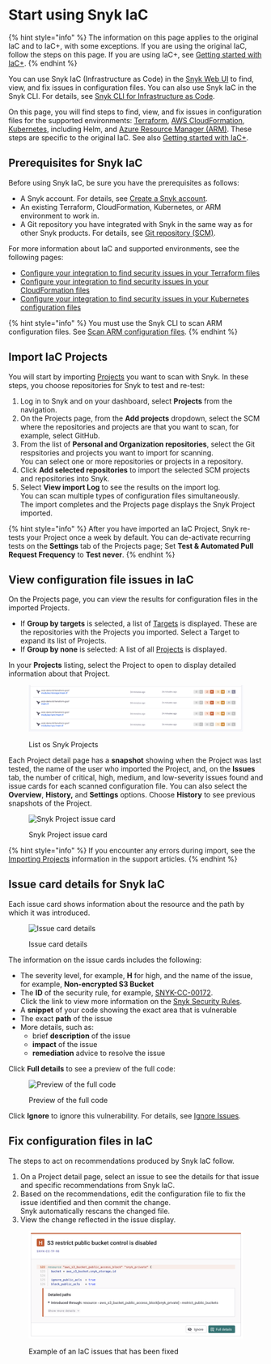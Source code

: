 # Start using Snyk IaC

{% hint style="info" %}
The information on this page applies to the original IaC and to IaC+, with some exceptions. If you are using the original IaC, follow the steps on this page. If you are using IaC+, see [Getting started with IaC+](../start-using-snyk-iac/introduction-to-iac+.md).
{% endhint %}

You can use Snyk IaC (Infrastructure as Code) in the [Snyk Web UI](../../getting-started/quickstart/create-a-snyk-account/logging-in-to-an-existing-account.md) to find, view, and fix issues in configuration files. You can also use Snyk IaC in the Snyk CLI. For details, see [Snyk CLI for Infrastructure as Code](../snyk-infrastructure-as-code/snyk-cli-for-infrastructure-as-code/).

On this page, you will find steps to find, view, and fix issues in configuration files for the supported environments: [Terraform](../snyk-infrastructure-as-code/scan-terraform-files/), [AWS CloudFormation](../snyk-infrastructure-as-code/scan-cloudformation-files/), [Kubernetes](../snyk-infrastructure-as-code/scan-kubernetes-configuration-files/), including Helm, and [Azure Resource Manager (ARM)](../snyk-infrastructure-as-code/scan-arm-configuration-files.md). These steps are specific to the original IaC. See also [Getting started with IaC+](../start-using-snyk-iac/introduction-to-iac+.md).

## **Prerequisites for Snyk IaC**

Before using Snyk IaC, be sure you have the prerequisites as follows:

* A Snyk account. For details, see [Create a Snyk account](../../getting-started/quickstart/create-a-snyk-account/).
* An existing Terraform, CloudFormation, Kubernetes, or ARM environment to work in.
* A Git repository you have integrated with Snyk in the same way as for other Snyk products. For details, see [Git repository (SCM)](../../integrations/git-repository-scm-integrations/).

For more information about IaC and supported environments, see the following pages:

* [Configure your integration to find security issues in your Terraform files](../snyk-infrastructure-as-code/scan-terraform-files/configure-your-integration-to-find-security-issues-in-your-terraform-filess.md)
* [Configure your integration to find security issues in your CloudFormation files](../snyk-infrastructure-as-code/scan-cloudformation-files/configure-your-integration-to-find-security-issues-in-your-cloudformation-files.md)
* [Configure your integration to find security issues in your Kubernetes configuration files](../snyk-infrastructure-as-code/scan-kubernetes-configuration-files/configure-integration-for-security-issues-in-kubernetes-configuration-files.md)

{% hint style="info" %}
You must use the Snyk CLI to scan ARM configuration files. See [Scan ARM configuration files](../snyk-infrastructure-as-code/scan-arm-configuration-files.md).
{% endhint %}

## Import IaC Projects

You will start by importing [Projects](../../snyk-admin/snyk-projects/) you want to scan with Snyk. In these steps, you choose repositories for Snyk to test and re-test:

1. Log in to Snyk and on your dashboard, select **Projects** from the navigation.
2. On the Projects page, from the **Add projects** dropdown, select the SCM where the  repositories and projects are that you want to scan, for example, select GitHub.
3. From the list of **Personal and Organization repositories**, select the Git respsitories and projects you want to import for scanning.\
   You can select one or more repositories or projects in a repository.
4. Click **Add selected repositories** to import the selected SCM projects and repositories into Snyk.
5. Select **View import Log** to see the results on the import log.\
   You can scan multiple types of configuration files simultaneously.\
   The import completes and the Projects page displays the Snyk Project imported.

{% hint style="info" %}
After you have imported an IaC Project, Snyk re-tests your Project once a week by default. You can de-activate recurring tests on the **Settings** tab of the Projects page; Set **Test & Automated Pull Request Frequency** to **Test never**.
{% endhint %}

## View configuration file issues in IaC

On the Projects page, you can view the results for configuration files in the imported Projects.

* If **Group by targets** is selected, a list of [Targets](../../snyk-admin/snyk-projects/#target) is displayed. These are the repositories with the Projects you imported. Select a Target to expand its list of Projects.
* If **Group by none** is selected: A list of all [Projects](../../snyk-admin/snyk-projects/#project) is displayed.

In your **Projects** listing, select the Project to open to display detailed information about that Project.

<figure><img src="../../.gitbook/assets/snyk-iac-getting-started-list-of-projects.png" alt="A list of Snyk IaC Projects"><figcaption><p>List os Snyk Projects</p></figcaption></figure>

Each Project detail page has a **snapshot** showing when the Project was last tested, the name of the user who imported the Project, and, on the **Issues** tab, the number of critical, high, medium, and low-severity issues found and issue cards for each scanned configuration file. You can also select the **Overview**, **History,** and **Settings** options. Choose **History** to see previous snapshots of the Project.

<figure><img src="../../.gitbook/assets/image (2) (3) (1) (1) (1) (1) (1) (1) (1) (1).png" alt="Snyk Project issue card"><figcaption><p>Snyk Project issue card</p></figcaption></figure>

{% hint style="info" %}
If you encounter any errors during import, see the [Importing Projects](https://support.snyk.io/hc/en-us/sections/360000923478-Importing-projects) information in the support articles.
{% endhint %}

## Issue card details for Snyk IaC

&#x20;Each issue card shows information about the resource and the path by which it was introduced.&#x20;

<figure><img src="../../.gitbook/assets/Screenshot 2022-05-23 at 14.24.14.png" alt="Issue card details"><figcaption><p>Issue card details</p></figcaption></figure>

The information on the issue cards includes the following:

* The severity level, for example, **H** for high, and the name of the issue, for example, **Non-encrypted S3 Bucket**
* The **ID** of the security rule, for example, [SNYK-CC-00172](https://security.snyk.io/rules/cloud/SNYK-CC-00172).\
  Click the link to view more information on the [Snyk Security Rules](https://security.snyk.io/rules/cloud/).
* A **snippet** of your code showing the exact area that is vulnerable
* The exact **path** of the issue
* More details, such as:
  * brief **description** of the issue
  * **impact** of the issue
  * **remediation** advice to resolve the issue

Click **Full details** to see a preview of the full code:

<figure><img src="../../.gitbook/assets/Screenshot 2022-05-23 at 14.24.20.png" alt="Preview of the full code"><figcaption><p>Preview of the full code</p></figcaption></figure>

Click **Ignore** to ignore this vulnerability. For details, see [Ignore Issues](../../manage-issues/priorities-for-fixing-issues/ignore-issues.md).

## Fix configuration files in IaC

The steps to act on recommendations produced by Snyk IaC follow.

1. On a Project detail page, select an issue to see the details for that issue and specific recommendations from Snyk IaC.
2. Based on the recommendations, edit the configuration file to fix the issue identified and then commit the change.\
   Snyk automatically rescans the changed file.&#x20;
3. View the change reflected in the issue display.

<figure><img src="../../.gitbook/assets/snyk-iac-getting-started-issue-card.png" alt="Example of an IaC issues that has been fixed"><figcaption><p>Example of an IaC issues that has been fixed</p></figcaption></figure>
